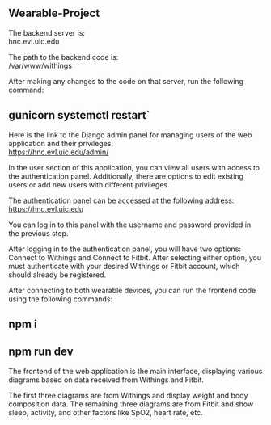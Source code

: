 ## Wearable-Project
The backend server is:  
hnc.evl.uic.edu

The path to the backend code is:  
/var/www/withings

After making any changes to the code on that server, run the following command:  
## gunicorn systemctl restart`

Here is the link to the Django admin panel for managing users of the web application and their privileges:  
https://hnc.evl.uic.edu/admin/

In the user section of this application, you can view all users with access to the authentication panel. Additionally, there are options to edit existing users or add new users with different privileges.

The authentication panel can be accessed at the following address:  
https://hnc.evl.uic.edu

You can log in to this panel with the username and password provided in the previous step.

After logging in to the authentication panel, you will have two options: Connect to Withings and Connect to Fitbit. After selecting either option, you must authenticate with your desired Withings or Fitbit account, which should already be registered.

After connecting to both wearable devices, you can run the frontend code using the following commands:  
## npm i 
## npm run dev

The frontend of the web application is the main interface, displaying various diagrams based on data received from Withings and Fitbit.

The first three diagrams are from Withings and display weight and body composition data. The remaining three diagrams are from Fitbit and show sleep, activity, and other factors like SpO2, heart rate, etc.
